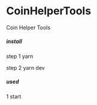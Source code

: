 # CoinHelperTools
Coin Helper Tools

#####  install
step 1 
yarn

step 2
yarn dev

#####  used

1 start
